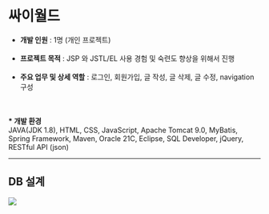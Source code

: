 <br>
<h1>싸이월드</h1>

<ul>
<li><b>개발 인원</b> : 1명 (개인 프로젝트)</li></br>
<li><b>프로젝트 목적</b> : JSP 와 JSTL/EL 사용 경험 및 숙련도 향상을 위해서 진행</li></br>
<li><b>주요 업무 및 상세 역할</b> : 로그인, 회원가입, 글 작성, 글 삭제, 글 수정, navigation 구성</li></br></br>
</ul>
<b>* 개발 환경</b></br>
JAVA(JDK 1.8), HTML, CSS, JavaScript, Apache Tomcat 9.0, MyBatis,</br>
Spring Framework, Maven, Oracle 21C, Eclipse, SQL Developer, jQuery, RESTful API (json)

<br>
<hr style="solid black 1px">
<h2>DB 설계</h2>
<img src="/Users/hwanghaejung/Desktop/포트폴리오/2차 JSP 프로젝트" >
